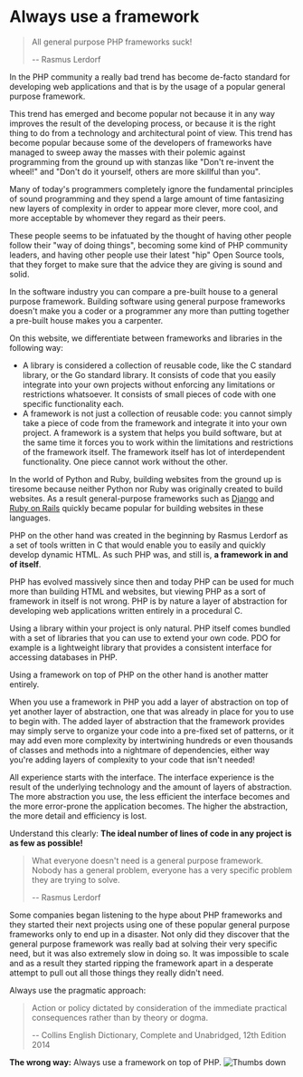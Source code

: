 # Always use a framework #

> All general purpose PHP frameworks suck!
>
> -- Rasmus Lerdorf

In the PHP community a really bad trend has become de-facto standard for developing web applications and that is by the usage of a popular general purpose framework.

This trend has emerged and become popular not because it in any way improves the result of the developing process, or because it is the right thing to do from a technology and architectural point of view. This trend has become popular because some of the developers of frameworks have managed to sweep away the masses with their polemic against programming from the ground up with stanzas like "Don't re-invent the wheel!" and "Don't do it yourself, others are more skillful than you".

Many of today's programmers completely ignore the fundamental principles of sound programming and they spend a large amount of time fantasizing new layers of complexity in order to appear more clever, more cool, and more acceptable by whomever they regard as their peers.

These people seems to be infatuated by the thought of having other people follow their "way of doing things", becoming some kind of PHP community leaders, and having other people use their latest "hip" Open Source tools, that they forget to make sure that the advice they are giving is sound and solid.

In the software industry you can compare a pre-built house to a general purpose framework. Building software using general purpose frameworks doesn't make you a coder or a programmer any more than putting together a pre-built house makes you a carpenter.

On this website, we differentiate between frameworks and libraries in the following way:

 * A library is considered a collection of reusable code, like the C standard library, or the Go standard library. It consists of code that you easily integrate into your own projects without enforcing any limitations or restrictions whatsoever. It consists of small pieces of code with one specific functionality each.
 * A framework is not just a collection of reusable code: you cannot simply take a piece of code from the framework and integrate it into your own project. A framework is a system that helps you build software, but at the same time it forces you to work within the limitations and restrictions of the framework itself. The framework itself has lot of interdependent functionality. One piece cannot work without the other.

In the world of Python and Ruby, building websites from the ground up is tiresome because neither Python nor Ruby was originally created to build websites. As a result general-purpose frameworks such as [Django](https://en.wikipedia.org/wiki/Django_%28web_framework%29) and [Ruby on Rails](https://en.wikipedia.org/wiki/Ruby_on_Rails) quickly became popular for building websites in these languages.

PHP on the other hand was created in the beginning by Rasmus Lerdorf as a set of tools written in C that would enable you to easily and quickly develop dynamic HTML. As such PHP was, and still is, **a framework in and of itself**.

PHP has evolved massively since then and today PHP can be used for much more than building HTML and websites, but viewing PHP as a sort of framework in itself is not wrong. PHP is by nature a layer of abstraction for developing web applications written entirely in a procedural C.

Using a library within your project is only natural. PHP itself comes bundled with a set of libraries that you can use to extend your own code. PDO for example is a lightweight library that provides a consistent interface for accessing databases in PHP.

Using a framework on top of PHP on the other hand is another matter entirely.

When you use a framework in PHP you add a layer of abstraction on top of yet another layer of abstraction, one that was already in place for you to use to begin with. The added layer of abstraction that the framework provides may simply serve to organize your code into a pre-fixed set of patterns, or it may add even more complexity by intertwining hundreds or even thousands of classes and methods into a nightmare of dependencies, either way you're adding layers of complexity to your code that isn't needed!

All experience starts with the interface. The interface experience is the result of the underlying technology and the amount of layers of abstraction. The more abstraction you use, the less efficient the interface becomes and the more error-prone the application becomes. The higher the abstraction, the more detail and efficiency is lost.

Understand this clearly: **The ideal number of lines of code in any project is as few as possible!**

> What everyone doesn't need is a general purpose framework. Nobody has a general problem, everyone has a very specific problem they are trying to solve.
>
> -- Rasmus Lerdorf

Some companies began listening to the hype about PHP frameworks and they started their next projects using one of these popular general purpose frameworks only to end up in a disaster. Not only did they discover that the general purpose framework was really bad at solving their very specific need, but it was also extremely slow in doing so. It was impossible to scale and as a result they started ripping the framework apart in a desperate attempt to pull out all those things they really didn't need.

Always use the pragmatic approach:

> Action or policy dictated by consideration of the immediate practical consequences rather than by theory or dogma.
>
> -- Collins English Dictionary, Complete and Unabridged, 12th Edition 2014

**The wrong way:** Always use a framework on top of PHP. ![Thumbs down](img/thumbs-down.png)
